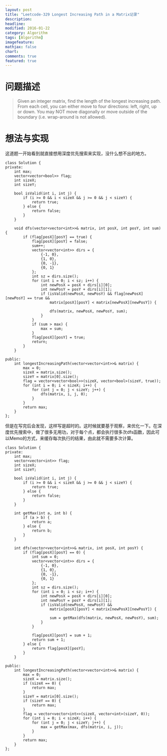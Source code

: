 ```yaml
---
layout: post
title: "Leetcode-329 Longest Increasing Path in a Matrix记录"
description: 
headline:
modified: 2016-01-22
category: Algorithm
tags: [Algorithm]
imagefeature:
mathjax: false
chart:
comments: true
featured: true
---
```


# 问题描述

>Given an integer matrix, find the length of the longest increasing path.
>From each cell, you can either move to four directions: left, right, up or down. You may NOT move diagonally or move outside of the boundary (i.e. wrap-around is not allowed).

# 想法与实现

这道题一开始看到就直接想用深度优先搜索来实现，没什么想不出的地方。

	class Solution {
	private:
	    int max;
	    vector<vector<bool>> flag;
	    int sizeX;
	    int sizeY;
	    
	    bool isValid(int i, int j) {
	        if (i >= 0 && i < sizeX && j >= 0 && j < sizeY) {
	            return true;
	        } else {
	            return false;
	        }
	    }
	    
	    void dfs(vector<vector<int>>& matrix, int posX, int posY, int sum) {
	        if (flag[posX][posY] == true) {
	            flag[posX][posY] = false;
	            sum++;
	            vector<vector<int>> dirs = {
	            	{-1, 0}, 
	            	{1, 0}, 
	            	{0, -1}, 
	            	{0, 1}
	            };
	            int sz = dirs.size();
	            for (int i = 0; i < sz; i++) {
	                int newPosX = posX + dirs[i][0];
	                int newPosY = posY + dirs[i][1];
	                if (isValid(newPosX, newPosY) && flag[newPosX][newPosY] == true && 
	                    matrix[posX][posY] < matrix[newPosX][newPosY]) {
	                    
	                    dfs(matrix, newPosX, newPosY, sum);     
	                }
	            }
	            if (sum > max) {
	                max = sum;
	            }
	            flag[posX][posY] = true;
	            return;
	        }
	    }
	    
	public:
	    int longestIncreasingPath(vector<vector<int>>& matrix) {
	        max = 0;
	        sizeX = matrix.size();
	        sizeY = matrix[0].size();
	        flag = vector<vector<bool>>(sizeX, vector<bool>(sizeY, true));
	        for (int i = 0; i < sizeX; i++) {
	            for (int j = 0; j < sizeY; j++) {
	                dfs(matrix, i, j, 0);
	            }
	        }
	        return max;
	    }
	};

但是在写完后会发现，这样写是超时的。这时候就要基于观察，来优化一下。在深度优先搜索中，做了很多无用功，对于每个点，都会执行很多次dfs函数，因此可以Memo的方式，来缓存每次执行的结果，由此就不需要多次计算。

	class Solution {
	private:
	    int max;
	    vector<vector<int>> flag;
	    int sizeX;
	    int sizeY;
	    
	    bool isValid(int i, int j) {
	        if (i >= 0 && i < sizeX && j >= 0 && j < sizeY) {
	            return true;
	        } else {
	            return false;
	        }
	    }
	    
	    int getMax(int a, int b) {
	        if (a > b) {
	            return a;
	        } else {
	            return b;
	        }
	    }
	    
	    int dfs(vector<vector<int>>& matrix, int posX, int posY) {
	        if (flag[posX][posY] == 0) {
	            int sum = 0;
	            vector<vector<int>> dirs = {
	            	{-1, 0}, 
	            	{1, 0}, 
	            	{0, -1}, 
	            	{0, 1}
	            };
	            int sz = dirs.size();
	            for (int i = 0; i < sz; i++) {
	                int newPosX = posX + dirs[i][0];
	                int newPosY = posY + dirs[i][1];
	                if (isValid(newPosX, newPosY) && 
	                    matrix[posX][posY] < matrix[newPosX][newPosY]) {
	                    
	                    sum = getMax(dfs(matrix, newPosX, newPosY), sum);
	                }
	            }
	            
	            flag[posX][posY] = sum + 1;
	            return sum + 1;
	        } else {
	            return flag[posX][posY];
	        }
	    }
	    
	public:
	    int longestIncreasingPath(vector<vector<int>>& matrix) {
	        max = 0;
	        sizeX = matrix.size();
	        if (sizeX == 0) {
	            return max;
	        }
	        sizeY = matrix[0].size();
	        if (sizeY == 0) {
	            return max;
	        }
	        flag = vector<vector<int>>(sizeX, vector<int>(sizeY, 0));
	        for (int i = 0; i < sizeX; i++) {
	            for (int j = 0; j < sizeY; j++) {
	                max = getMax(max, dfs(matrix, i, j));
	            }
	        }
	        return max;
	    }
	};